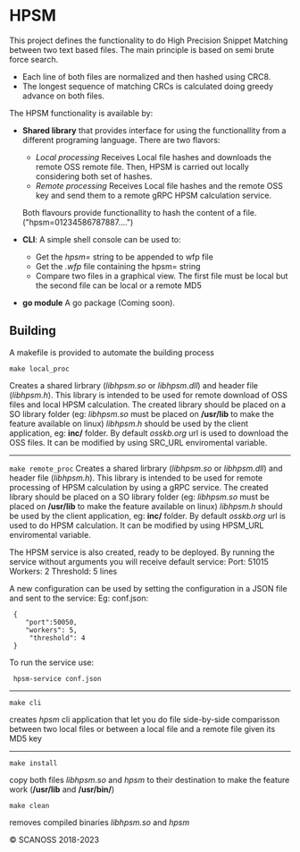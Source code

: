 # HPSM 

This project defines the functionality to do High Precision Snippet Matching between two text based files.
The main principle is based on semi brute force search.

* Each line of both files are normalized and then hashed using CRC8.
* The longest sequence of matching CRCs is calculated doing greedy advance on both files.

The HPSM functionality is available by:
* **Shared library** that provides interface for using the functionallity from a different programing language. There are two flavors:
  *  _Local processing_ Receives Local file hashes and downloads the remote OSS remote file. Then, HPSM is carried out locally considering both set of hashes.
  *  _Remote processing_ Receives Local file hashes and the remote OSS key and send them to a remote gRPC HPSM calculation service. 
  
  Both flavours provide functionallity to hash the content of a file. ("hpsm=01234586787887....")
  
* **CLI**: A simple shell console can be used to:
  * Get the *hpsm=* string to be appended to wfp file
  * Get the *.wfp* file containing the hpsm= string
  * Compare two files in a graphical view. The first file must be local but the second file can be local or a remote MD5
* **go module** A go package (Coming soon). 

## Building
 A makefile is provided to automate the building process

  ``make local_proc`` 
  
  Creates a shared lirbrary (*libhpsm.so* or *libhpsm.dll*) and header file (*libhpsm.h*). This library is intended to be used for remote download of OSS files and local HPSM calculation. The created library should be placed on a SO library folder (eg: *libhpsm.so* must be placed on **/usr/lib** to make the feature available on linux) *libhpsm.h* should be used by the client application, eg: **inc/** folder. 
  By default _osskb.org_ url is used to download the OSS files. It can be modified by using SRC_URL enviromental variable.
  
---
``make remote_proc`` 
  Creates a shared lirbrary (*libhpsm.so* or *libhpsm.dll*) and header file (*libhpsm.h*). This library is intended to be used for remote processing of HPSM calculation by using a gRPC service. The created library should be placed on a SO library folder (eg: *libhpsm.so* must be placed on **/usr/lib** to make the feature available on linux) *libhpsm.h* should be used by the client application, eg: **inc/** folder. 
  By default _osskb.org_ url is used to do HPSM calculation. It can be modified by using HPSM_URL enviromental variable.

  The HPSM service is also created, ready to be deployed. By running the service without arguments you will receive default service:
  Port: 51015
	Workers: 2
	Threshold: 5 lines

  A new configuration can be used by setting the configuration in a JSON file and sent to the service: 
  Eg: conf.json:

     {
        "port":50050,
        "workers": 5,
         "threshold": 4
     }

To run the service use:
  
  `` hpsm-service conf.json``

---
  ``make cli`` 
  
  creates *hpsm* cli application that let you do file side-by-side comparisson between two local files or between a local file and a remote file given its MD5 key
  
---
  ``make install`` 
  
  copy both files *libhpsm.so* and *hpsm* to their destination to make the feature work (**/usr/lib** and **/usr/bin/**)
  
   ``make clean`` 
  
  removes compiled binaries *libhpsm.so* and *hpsm*
  

  
 
&copy; SCANOSS 2018-2023
